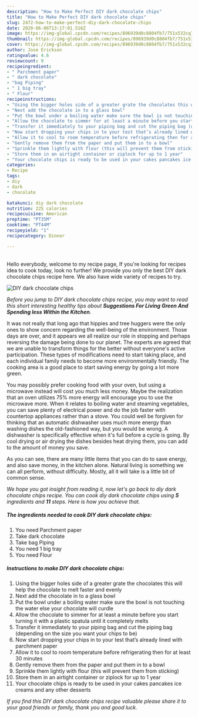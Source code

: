 ```yaml
---
description: "How to Make Perfect DIY dark chocolate chips"
title: "How to Make Perfect DIY dark chocolate chips"
slug: 2472-how-to-make-perfect-diy-dark-chocolate-chips
date: 2020-06-06T13:17:01.516Z
image: https://img-global.cpcdn.com/recipes/896939d0c8804fb7/751x532cq70/diy-dark-chocolate-chips-recipe-main-photo.jpg
thumbnail: https://img-global.cpcdn.com/recipes/896939d0c8804fb7/751x532cq70/diy-dark-chocolate-chips-recipe-main-photo.jpg
cover: https://img-global.cpcdn.com/recipes/896939d0c8804fb7/751x532cq70/diy-dark-chocolate-chips-recipe-main-photo.jpg
author: Jose Erickson
ratingvalue: 4.6
reviewcount: 9
recipeingredient:
- " Parchment paper"
- " dark chocolate"
- "bag Piping"
- " 1 big tray"
- " Flour"
recipeinstructions:
- "Using the bigger holes side of a greater grate the chocolates this will help the chocolate to melt faster and evenly"
- "Next add the chocolate in to a glass bowl"
- "Put the bowl under a boiling water make sure the bowl is not touching the water else your chocolate will curdle"
- "Allow the chocolate to simmer for at least a minute before you start turning it with a plastic spatula until it completely melts"
- "Transfer it immediately to your piping bag and cut the piping bag (depending on the size you want your chips to be)"
- "Now start dropping your chips in to your test that’s already lined with parchment paper"
- "Allow it to cool to room temperature before refrigerating then for at least 30 minutes"
- "Gently remove them from the paper and put them in to a bowl"
- "Sprinkle them lightly with flour (this will prevent them from sticking)"
- "Store them in an airtight container or ziplock for up to 1 year"
- "Your chocolate chips is ready to be used in your cakes pancakes ice creams and any other desserts"
categories:
- Recipe
tags:
- diy
- dark
- chocolate

katakunci: diy dark chocolate 
nutrition: 225 calories
recipecuisine: American
preptime: "PT35M"
cooktime: "PT44M"
recipeyield: "1"
recipecategory: Dinner

---
```

<br>
Hello everybody, welcome to my recipe page, If you're looking for recipes idea to cook today, look no further! We provide you only the best DIY dark chocolate chips recipe here. We also have wide variety of recipes to try.
<br>


![DIY dark chocolate chips](https://img-global.cpcdn.com/recipes/896939d0c8804fb7/751x532cq70/diy-dark-chocolate-chips-recipe-main-photo.jpg)

<i>Before you jump to DIY dark chocolate chips recipe, you may want to read this short interesting healthy tips about 
<strong>Suggestions For Living Green And Spending less Within the Kitchen</strong>.</i>
</br>

It was not really that long ago that hippies and tree huggers were the only ones to show concern regarding the well-being of the environment. Those days are over, and it appears we all realize our role in stopping and perhaps reversing the damage being done to our planet. The experts are agreed that we are unable to transform things for the better without everyone's active participation. These types of modifications need to start taking place, and each individual family needs to become more environmentally friendly. The cooking area is a good place to start saving energy by going a lot more green.

You may possibly prefer cooking food with your oven, but using a microwave instead will cost you much less money. Maybe the realization that an oven utilizes 75% more energy will encourage you to use the microwave more. When it relates to boiling water and steaming vegetables, you can save plenty of electrical power and do the job faster with countertop appliances rather than a stove. You could well be forgiven for thinking that an automatic dishwasher uses much more energy than washing dishes the old-fashioned way, but you would be wrong. A dishwasher is specifically effective when it's full before a cycle is going. By cool drying or air drying the dishes besides heat drying them, you can add to the amount of money you save.

As you can see, there are many little items that you can do to save energy, and also save money, in the kitchen alone. Natural living is something we can all perform, without difficulty. Mostly, all it will take is a little bit of common sense.


<i>We hope you got insight from reading it, now let's go back to diy dark chocolate chips recipe. You can cook diy dark chocolate chips using <strong>5</strong> ingredients and <strong>11</strong> steps. Here is how you achieve that.
</i>

##### The ingredients needed to cook DIY dark chocolate chips:

1. You need  Parchment paper
1. Take  dark chocolate
1. Take bag Piping
1. You need  1 big tray
1. You need  Flour


##### Instructions to make DIY dark chocolate chips:

1. Using the bigger holes side of a greater grate the chocolates this will help the chocolate to melt faster and evenly
1. Next add the chocolate in to a glass bowl
1. Put the bowl under a boiling water make sure the bowl is not touching the water else your chocolate will curdle
1. Allow the chocolate to simmer for at least a minute before you start turning it with a plastic spatula until it completely melts
1. Transfer it immediately to your piping bag and cut the piping bag (depending on the size you want your chips to be)
1. Now start dropping your chips in to your test that’s already lined with parchment paper
1. Allow it to cool to room temperature before refrigerating then for at least 30 minutes
1. Gently remove them from the paper and put them in to a bowl
1. Sprinkle them lightly with flour (this will prevent them from sticking)
1. Store them in an airtight container or ziplock for up to 1 year
1. Your chocolate chips is ready to be used in your cakes pancakes ice creams and any other desserts


<i>If you find this DIY dark chocolate chips recipe valuable please share it to your good friends or family, thank you and good luck.</i>
